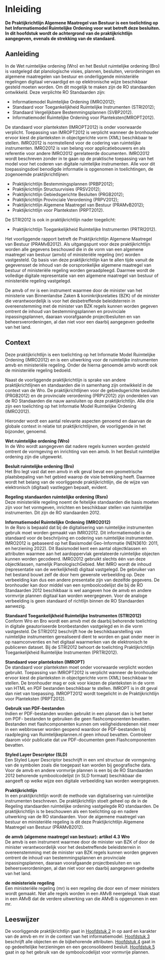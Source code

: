 # Inleiding

**De Praktijkrichtlijn Algemene Maatregel van Bestuur is een toelichting op het
Informatiemodel Ruimtelijke Ordening voor wat betreft deze besluiten. In dit
hoofdstuk wordt de achtergrond van de praktijkrichtlijn aangegeven, evenals de
strekking van de standaard.**

## Aanleiding

In de Wet ruimtelijke ordening (Wro) en het Besluit ruimtelijke ordening (Bro)
is vastgelegd dat planologische visies, plannen, besluiten, verordeningen en
algemene maatregelen van bestuur en onderliggende ministeriële regelingen
digitaal vervaardigd en op elektronische wijze beschikbaar gesteld moeten
worden. Om dit mogelijk te maken zijn de RO standaarden ontwikkeld. Deze
verplichte RO Standaarden zijn:  
-   Informatiemodel Ruimtelijke Ordening (IMRO2012);  
-   Standaard voor Toegankelijkheid Ruimtelijke Instrumenten (STRI2012);  
-   Standaard Vergelijkbare Bestemmingsplannen (SVBP2012).  
-   Informatiemodel Ruimtelijke Ordening voor Planteksten(IMROPT2012).

De standaard voor planteksten (IMROPT2012) is onder voorwaarde verplicht.
Toepassing van IMROPT2012 is verplicht wanneer de bronhouder ervoor kiest de
planteksten in objectgerichte vorm (XML) beschikbaar te stellen.
IMRO2012 is normstellend voor de codering van ruimtelijke instrumenten. IMRO2012
is van belang voor applicatiebouwers en als referentie voor andere IMRO2012
gerelateerde documenten. IMRO2012 wordt beschreven zonder in te gaan op de
praktische toepassing van het model voor het coderen van digitale ruimtelijke
instrumenten. Alle voor dit toepassingsdoel benodigde informatie is opgenomen in
toelichtingen, de zogenoemde praktijkrichtlijnen:  
-   Praktijkrichtlijn Bestemmingsplannen (PRBP2012);  
-   Praktijkrichtlijn Structuurvisies (PRSV2012);  
-   Praktijkrichtlijn Gebiedsgerichte Besluiten (PRGB2012);  
-   Praktijkrichtlijn Provinciale Verordening (PRPV2012);  
-   Praktijkrichtlijn Algemene Maatregel van Bestuur (PRAMvB2012);  
-   Praktijkrichtlijn voor Planteksten (PRPT2012).

De STRI2012 is ook in praktijkrichtlijn nader toegelicht:   
-   Praktijkrichtlijn Toegankelijkheid Ruimtelijke Instrumenten (PRTRI2012).

Het voorliggende rapport betreft de Praktijkrichtlijn Algemene Maatregel van
Bestuur (PRAMvB2012). Als uitgangspunt voor deze praktijkrichtlijn worden alle
gegevens beschouwd die in de vorm van een algemene maatregel van bestuur (amvb)
of ministeriële regeling (mr) worden vastgesteld. Op basis van deze
praktijkrichtlijn kan te allen tijde vanuit de gegevensset de inhoud van de
oorspronkelijke algemene maatregel van bestuur of ministeriële regeling worden
geraadpleegd. Daarmee wordt de volledige digitale representatie van een algemene
maatregel van bestuur of ministeriële regeling vastgelegd.

De amvb of mr is een instrument waarmee door de minister van het ministerie van 
Binnenlandse Zaken & koninkrijksrelaties (BZK) of de minister die verantwoordelijk is 
voor het desbetreffende beleidsterrein in overeenstemming met de minister van BZK regels kunnen worden
gegeven omtrent de inhoud van bestemmingsplannen en provinciale
inpassingsplannen, daaraan voorafgaande projectbesluiten en van
beheersverordeningen, al dan niet voor een daarbij aangegeven gedeelte van het
land.

## Context

Deze praktijkrichtlijn is een toelichting op het Informatie Model Ruimtelijke
Ordening (IMRO2012) en is een uitwerking voor de ruimtelijke instrumenten amvb
en ministeriële regeling. Onder de hierna genoemde amvb wordt ook de
ministeriële regeling bedoeld.

Naast de voorliggende praktijkrichtlijn is sprake van andere praktijkrichtlijnen
en standaarden die in samenhang zijn ontwikkeld in de context van de Wro. De
praktijkrichtlijnen voor de gebiedsgerichte besluiten (PRGB2012) en de
provinciale verordening (PRPV2012) zijn onderdelen van de RO Standaarden die
nauw aansluiten op deze praktijkrichtlijn. Alle drie zijn een toelichting op het
Informatie Model Ruimtelijke Ordening (IMRO2012).

Hieronder wordt een aantal relevante aspecten genoemd en daarvan de globale
context in relatie tot praktijkrichtlijnen, de voorliggende in het bijzonder,
genoemd.

**Wet ruimtelijke ordening (Wro)**  
In de Wro wordt aangegeven dat nadere regels kunnen worden gesteld omtrent de
vormgeving en inrichting van een amvb. In het Besluit ruimtelijke ordening zijn
die uitgewerkt.  

**Besluit ruimtelijke ordening (Bro)**  
Het Bro legt vast dat een amvb in elk geval bevat een geometrische
plaatsbepaling van het gebied waarop de visie betrekking heeft. Daarmee wordt
het belang van de voorliggende praktijkrichtlijn, die de wijze van elektronisch
(digitaal) vastleggen bepaalt, evident.  

**Regeling standaarden ruimtelijke ordening (Rsro)**  
Deze ministeriële regeling noemt de feitelijke standaarden die basis moeten zijn
voor het vormgeven, inrichten en beschikbaar stellen van ruimtelijke
instrumenten. Dit zijn de RO standaarden 2012.  

**Informatiemodel Ruimtelijke Ordening (IMRO2012)**  
In de Rsro is bepaald dat bij de digitalisering van ruimtelijke instrumenten
gebruik moet worden gemaakt van IMRO2012. Dit informatiemodel is de standaard
voor de beschrijving en codering van ruimtelijke instrumenten. IMRO2012 is
gebaseerd op het Basis­model Geo-Informatie (NEN3610: 2011, en herziening 2022). Dit Basismodel
kent een aantal objectklassen en attributen waarmee aan het aardoppervlak
gerelateerde ruimtelijke objecten kunnen worden ge­codeerd. IMRO2012 gebruikt
slechts één van deze objectklassen, namelijk PlanologischGe­bied.
Met IMRO wordt de inhoud (representatie van de werkelijkheid) digitaal
vastgelegd. De gebruiker van het bestand bouwt zelf de door hem gewenste
verbeelding op. Deze verbeelding kan dus een andere presentatie zijn van
dezelfde gegevens. De bronhouder kan door middel van een symboolcodelijst die
bij de RO Standaarden 2012 beschikbaar is wel aangeven hoe de amvb en andere
vormvrije plannen digitaal kan worden weergegeven. Voor de analoge verbeelding
is geen standaard of richtlijn binnen de RO Standaarden aanwezig.  

**Standaard Toegankelijkheid Ruimtelijke Instrumenten (STRI2012)**  
Conform Wro en Bro wordt een amvb met de daarbij behorende toelichting in
digitale geautoriseerde bronbestanden vastgelegd en in die vorm vastgesteld. De
STRI2012 beschrijft hoe de beschikbaarstelling van ruimtelijke instrumenten
gerealiseerd dient te worden en gaat onder meer in op naamconventies en het
digitaal waarmerken van de elektronisch te publiceren dataset. Bij de STRI2012
behoort de toelichting Praktijkrichtlijn Toegankelijkheid Ruimtelijke
Instrumenten (PRTRI2012).  

**Standaard voor planteksten (IMROPT)**  
De standaard voor planteksten moet onder voorwaarde verplicht worden gebruikt.
Toepassing van IMROPT2012 is verplicht wanneer de bronhouder ervoor kiest de
planteksten in objectgerichte vorm (XML) beschikbaar te stellen. De bronhouder
mag er ook voor kiezen de planteksten in de vorm van HTML en PDF bestanden
beschikbaar te stellen. IMROPT is in dit geval dan niet van toepassing.
IMROPT2012 wordt toegelicht in de Praktijkrichtlijn voor Planteksten (PRPT2012).  

**Gebruik van PDF-bestanden**  
Indien er PDF-bestanden worden gebruikt in een planset dan is het beter om PDF-
bestanden te gebruiken die geen flashcomponenten bevatten. Bestanden met
flashcomponenten kunnen om veiligheidsredenen niet meer in een webbrowser worden
geopend waardoor de PDF-bestanden bij raadpleging van Ruimtelijkeplannen.nl geen
inhoud bevatten.
Controleer daarom vóór publicatie dat uw PDF-documenten geen Flashcomponenten
bevatten.  

**Styled Layer Descriptor (SLD)**  
Een Styled Layer Descriptor beschrijft in een xml structuur de vormgeving van de
symbolen zoals die toegepast kan worden bij geografische data. Voor de amvb en
andere vormvrije plannen is een bij de RO Standaarden 2012 behorende
symboolcodelijst (in SLD formaat) beschikbaar die aangeeft op welke wijze een
digitale verbeelding kan worden weergegeven. 
 
**Praktijkrichtlijn**  
In een praktijkrichtlijn wordt de methode van digitalisering van ruimtelijke
instrumenten beschreven. De praktijkrichtlijn stoelt geheel op de in de Regeling
standaarden ruimtelijke ordening vastgelegde RO standaarden. De
praktijkrichtlijn is te beschouwen als een toelichting op en nadere uitwerking
van de RO standaarden. Voor de algemene maatregel van bestuur en ministeriële
regeling is dit deze Praktijkrichtlijn Algemene Maatregel van Bestuur
(PRAMvB2012).  

**de amvb (algemene maatregel van bestuur): artikel 4.3 Wro**  
De amvb is een instrument waarmee door de minister van BZK of door de minister
verantwoordelijk voor het desbetreffende beleidsterrein in overeenstemming met
de minister van BZK regels kunnen worden gegeven omtrent de inhoud van
bestemmingsplannen en provin­ciale inpassingsplannen, daaraan voorafgaande
projectbesluiten en van beheersverordenin­gen, al dan niet voor een daarbij
aangegeven gedeelte van het land.  

**de ministeriele regeling**  
Een ministeriële regeling (mr) is een regeling die door een of meer ministers
wordt gemaakt. Niet alle regels worden in een AMvB neergelegd. Vaak staat in een
AMvB dat de verdere uitwerking van die AMvB is opgenomen in een mr.

## Leeswijzer  
De voorliggende praktijkrichtlijn gaat in [Hoofdstuk 2](#H02) in op aard en karakter van
de amvb en mr in de context van het informatiemodel. [Hoofdstuk 3](#H03) beschrijft alle
objecten en de bijbehorende attributen. [Hoofdstuk 4](#H04) gaat in op gedeeltelijke
herzieningen en een geconsolideerd besluit. [Hoofdstuk 5](H05) gaat in op het gebruik
van de symboolcodelijst voor vormvrije plannen.